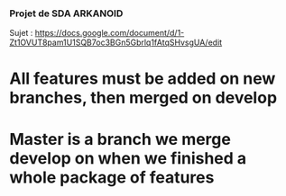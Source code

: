 ### Projet de SDA ARKANOID 

 Sujet : https://docs.google.com/document/d/1-Zt1OVUT8pam1U1SQB7oc3BGn5Gbrlq1fAtqSHvsgUA/edit

# All features must be added on new branches, then merged on develop

# Master is a branch we merge develop on when we finished a whole package of features
